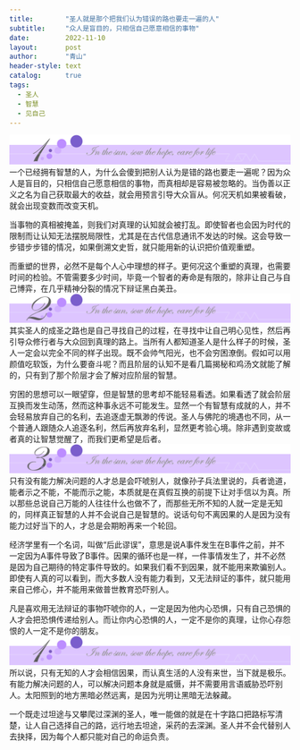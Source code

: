 ```yaml
---
title:        "圣人就是那个把我们认为错误的路也要走一遍的人"
subtitle:     "众人是盲目的，只相信自己愿意相信的事物"
date:         2022-11-10
layout:       post
author:       "青山"
header-style: text
catalog:      true
tags:
  - 圣人
  - 智慧
  - 见自己
---
```


![](/img/cut/01.jpg)
一个已经拥有智慧的人，为什么会傻到把别人认为是错的路也要走一遍呢？因为众人是盲目的，只相信自己愿意相信的事物，而真相却是容易被忽略的。当伪善以正义之名为自己获取最大的收益，就会用预言引导大众盲从。何况天机如果被看破，就会出现变数而改变天机。

当事物的真相被掩盖，则我们对真理的认知就会被打乱。即使智者也会因为时代的限制而让认知无法摆脱局限性，尤其是在古代信息通讯不发达的时候。这会导致一步错步步错的情况，如果倒溯文史哲，就只能用新的认识把价值观重塑。

而重塑的世界，必然不是每个人心中理想的样子。更何况这个重塑的真理，也需要时间的检验。不管需要多少时间，毕竟一个智者的寿命是有限的，除非让自己与自己博弈，在几乎精神分裂的情况下辩证黑白美丑。
![](/img/cut/02.jpg)
其实圣人的成圣之路也是自己寻找自己的过程，在寻找中让自己明心见性，然后再引导众修行者与大众回到真理的路上。当所有人都知道圣人是什么样子的时候，圣人一定会以完全不同的样子出现。既不会帅气阳光，也不会穷困潦倒。假如可以用颜值吃软饭，为什么要奋斗呢？而且阶层的认知不是看几篇揭秘和鸡汤文就能了解的，只有到了那个阶层才会了解对应阶层的智慧。

穷困的思想可以一眼望穿，但是智慧的思考却不能轻易看透。如果看透了就会阶层互换而发生动荡，然而这种事永远不可能发生。显然一个有智慧有成就的人，并不会轻易放弃自己的名利，去追逐虚无飘渺的传说。圣人与佛陀的境遇也不同，从一个普通人跟随众人追逐名利，然后再放弃名利，显然更考验心境。除非遇到变故或者真的让智慧觉醒了，而我们更希望是后者。
![](/img/cut/03.jpg)
只有没有能力解决问题的人才总是会吓唬别人，就像孙子兵法里说的，兵者诡道，能者示之不能，不能而示之能，本质就是在真假互换的前提下让对手信以为真。所以那些总说自己万能的人往往什么也做不了，而那些无所不知的人就一定是无知的，同样真正智慧的人并不会说自己是智慧的。说话句句不离因果的人是因为没有能力过好当下的人，才总是会期盼再来一个轮回。

经济学里有一个名词，叫做“后此谬误”，意思是说A事件发生在B事件之前，并不一定因为A事件导致了B事件。因果的循环也是一样，一件事情发生了，并不必然是因为自己期待的特定事件导致的。如果我们看不到因果，就不能用来欺骗别人。即使有人真的可以看到，而大多数人没有能力看到，又无法辩证的事件，就只能用来自己修心，并不能用来做普世教育恐吓别人。

凡是喜欢用无法辩证的事物吓唬你的人，一定是因为他内心恐惧，只有自己恐惧的人才会把恐惧传递给别人。而让你内心恐惧的人，一定不是你的真理，让你心存怨恨的人一定不是你的朋友。
![](/img/cut/01.jpg)
所以说，只有无知的人才会相信因果，而认真生活的人没有来世，当下就是极乐。有能力解决问题的人，可以解决问题本身就是威慑，并不需要用言语威胁恐吓别人。太阳照到的地方黑暗必然远离，是因为光明让黑暗无法躲藏。

一个既走过坦途与又攀爬过深渊的圣人，唯一能做的就是在十字路口把路标写清楚，让人自己选择自己的路，远行地去坦途，采药的去深渊。圣人并不会代替别人去抉择，因为每个人都只能对自己的命运负责。